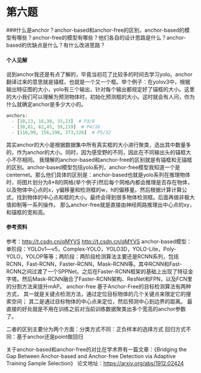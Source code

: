 # 第六题
###什么是anchor？anchor-based和anchor-free的区别，anchor-based的模型有哪些？anchor-free的模型有哪些？他们各自的设计思路是什么？anchor-based的优缺点是什么？有什么改进思路？
#### 个人见解
说到anchor我还是有点了解的，毕竟当初花了比较多的时间去学习yolo。anchor翻译过来的意思就是锚框，也就是一个又一个框。举个例子：在yolov3中，根据输出特征图的大小，yolo有三个输出，针对每个输出都规定好了锚框的大小。这里的大小我们可以理解为预测物体时，初始化预测框的大小。这时就会有人问，你为什么就确定anchor是多少大小的。
```r
anchors:
  - [10,13, 16,30, 33,23]  # P3/8
  - [30,61, 62,45, 59,119]  # P4/16
  - [116,90, 156,198, 373,326]  # P5/32
  ```
  其实anchor的大小是根据数据集中所有真实框的大小进行聚类，选出其中数量多的，作为anchor的大小。同时，因为感受野的不同，因此在不同输出头的锚框大小不尽相同。
  我理解的anchor-based和anchor-free的区别就是有锚框和无锚框的区别。anchor-based模型包括yolo系列，anchor-free模型我知道一个是centernet。那么他们具体的区别是：anchor-based也就是yolo系列在推理物体时，将图片划分为8*8的网格(举个例子)然后每个网格内都会推理是否存在物体，以及物体中心点的x，y偏移量和检测框的w，h的偏移量。然后根据计算计算公式，找到物体的中心点和框的大小。最终会得到很多物体检测框。后面再做非极大值抑制等一系列操作。
  那么anchor-free就是直接由神经网路推理出中心点的xy，和锚框的宽和高。
#### 参考资料
参考：http://t.csdn.cn/qMYVS
http://t.csdn.cn/qMYVS
anchor-based模型：单阶段：YOLOv1—v5，Complex-YOLO，YOLO3D，YOLO-Lite，Poly-YOLO，YOLOP等等；两阶段：两阶段检测算法主要还是RCNN系列，包括RCNN，Fast-RCNN，Faster-RCNN，Mask-RCNN等。其中RCNN和Fast-RCNN之间过渡了一个SPPNet。之后在Faster-RCNN框架的基础上出现了特征金字塔。然后Mask-RCNN融合了Faster-RCNN架构、ResNet和FPN，以及FCN里的分割方法来提升mAP。
anchor-free
基于Anchor-Free的目标检测算法有两种方式，
其一就是关键点检测方法，通过定位目标物体的几个关键点来限定它的搜索空间；
其二是通过目标物体的中心点来定位，然后预测中心到边界的距离。
最直接的好处就是不用在训练之前对当前训练数据聚类出多个宽高的anchor参数了。

二者的区别主要分为两个方面：分类方式不同：正负样本的选择方式
回归方式不同：基于anchor还是point做回归

关于anchor-based和anchor-free的对比在学术界有一篇文章：《Bridging the Gap Between Anchor-based and Anchor-free Detection via Adaptive Training Sample Selection》
论文地址：https://arxiv.org/abs/1912.02424
